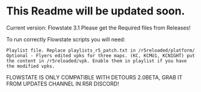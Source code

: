 # This Readme will be updated soon.
Current version: Flowstate 3.1
Please get the Required files from Releases!

To run correctly Flowstate scripts you will need:

    Playlist file. Replace playlists_r5_patch.txt in /r5reloaded/platform/
    Optional - Flyers edited vpks for three maps. (KC, KCMU1, KCNIGHT) put the content in /r5reloaded/vpk. Enable them in playlist if you have the modified vpks.

FLOWSTATE IS ONLY COMPATIBLE WITH DETOURS 2.0BETA, GRAB IT FROM UPDATES CHANNEL IN R5R DISCORD!
